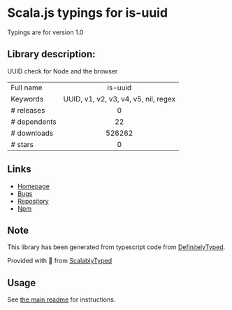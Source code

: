 
# Scala.js typings for is-uuid

Typings are for version 1.0

## Library description:
UUID check for Node and the browser

|                    |                 |
| ------------------ | :-------------: |
| Full name          | is-uuid |
| Keywords           | UUID, v1, v2, v3, v4, v5, nil, regex |
| # releases         | 0 |
| # dependents       | 22 |
| # downloads        | 526262 |
| # stars            | 0 |

## Links
- [Homepage](https://github.com/afram/is-uuid#readme)
- [Bugs](https://github.com/afram/is-uuid/issues)
- [Repository](https://github.com/afram/is-uuid)
- [Npm](https://www.npmjs.com/package/is-uuid)
    


## Note
This library has been generated from typescript code from [DefinitelyTyped](https://definitelytyped.org).

Provided with :purple_heart: from [ScalablyTyped](https://github.com/oyvindberg/ScalablyTyped)

## Usage
See [the main readme](../../readme.md) for instructions.


